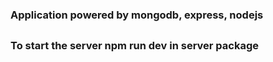 ### Application powered by mongodb, express, nodejs
##
### To start the server npm run dev in server package 
## 
